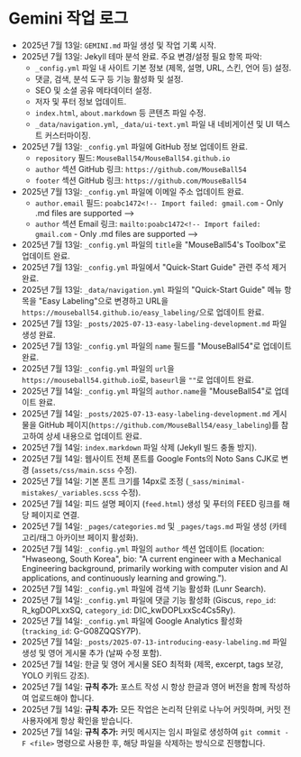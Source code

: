 # Gemini 작업 로그

- 2025년 7월 13일: `GEMINI.md` 파일 생성 및 작업 기록 시작.
- 2025년 7월 13일: Jekyll 테마 분석 완료. 주요 변경/설정 필요 항목 파악:
    - `_config.yml` 파일 내 사이트 기본 정보 (제목, 설명, URL, 스킨, 언어 등) 설정.
    - 댓글, 검색, 분석 도구 등 기능 활성화 및 설정.
    - SEO 및 소셜 공유 메타데이터 설정.
    - 저자 및 푸터 정보 업데이트.
    - `index.html`, `about.markdown` 등 콘텐츠 파일 수정.
    - `_data/navigation.yml`, `_data/ui-text.yml` 파일 내 네비게이션 및 UI 텍스트 커스터마이징.
- 2025년 7월 13일: `_config.yml` 파일에 GitHub 정보 업데이트 완료.
    - `repository` 필드: `MouseBall54/MouseBall54.github.io`
    - `author` 섹션 GitHub 링크: `https://github.com/MouseBall54`
    - `footer` 섹션 GitHub 링크: `https://github.com/MouseBall54`
- 2025년 7월 13일: `_config.yml` 파일에 이메일 주소 업데이트 완료.
    - `author.email` 필드: `poabc1472<!-- Import failed: gmail.com` - Only .md files are supported -->
    - `author` 섹션 Email 링크: `mailto:poabc1472<!-- Import failed: gmail.com` - Only .md files are supported -->
- 2025년 7월 13일: `_config.yml` 파일의 `title`을 "MouseBall54's Toolbox"로 업데이트 완료.
- 2025년 7월 13일: `_config.yml` 파일에서 "Quick-Start Guide" 관련 주석 제거 완료.
- 2025년 7월 13일: `_data/navigation.yml` 파일의 "Quick-Start Guide" 메뉴 항목을 "Easy Labeling"으로 변경하고 URL을 `https://mouseball54.github.io/easy_labeling/`으로 업데이트 완료.
- 2025년 7월 13일: `_posts/2025-07-13-easy-labeling-development.md` 파일 생성 완료.
- 2025년 7월 13일: `_config.yml` 파일의 `name` 필드를 "MouseBall54"로 업데이트 완료.
- 2025년 7월 13일: `_config.yml` 파일의 `url`을 `https://mouseball54.github.io`로, `baseurl`을 `""`로 업데이트 완료.
- 2025년 7월 14일: `_config.yml` 파일의 `author.name`을 "MouseBall54"로 업데이트 완료.
- 2025년 7월 14일: `_posts/2025-07-13-easy-labeling-development.md` 게시물을 GitHub 페이지(`https://github.com/MouseBall54/easy_labeling`)를 참고하여 상세 내용으로 업데이트 완료.
- 2025년 7월 14일: `index.markdown` 파일 삭제 (Jekyll 빌드 충돌 방지).
- 2025년 7월 14일: 웹사이트 전체 폰트를 Google Fonts의 Noto Sans CJK로 변경 (`assets/css/main.scss` 수정).
- 2025년 7월 14일: 기본 폰트 크기를 14px로 조정 (`_sass/minimal-mistakes/_variables.scss` 수정).
- 2025년 7월 14일: 피드 설명 페이지 (`feed.html`) 생성 및 푸터의 FEED 링크를 해당 페이지로 연결.
- 2025년 7월 14일: `_pages/categories.md` 및 `_pages/tags.md` 파일 생성 (카테고리/태그 아카이브 페이지 활성화).
- 2025년 7월 14일: `_config.yml` 파일의 `author` 섹션 업데이트 (location: "Hwaseong, South Korea", bio: "A current engineer with a Mechanical Engineering background, primarily working with computer vision and AI applications, and continuously learning and growing.").
- 2025년 7월 14일: `_config.yml` 파일에 검색 기능 활성화 (Lunr Search).
- 2025년 7월 14일: `_config.yml` 파일에 댓글 기능 활성화 (Giscus, `repo_id`: R_kgDOPLxxSQ, `category_id`: DIC_kwDOPLxxSc4Cs5Ry).
- 2025년 7월 14일: `_config.yml` 파일에 Google Analytics 활성화 (`tracking_id`: G-G08ZQQSY7P).
- 2025년 7월 14일: `_posts/2025-07-13-introducing-easy-labeling.md` 파일 생성 및 영어 게시물 추가 (날짜 수정 포함).
- 2025년 7월 14일: 한글 및 영어 게시물 SEO 최적화 (제목, excerpt, tags 보강, YOLO 키워드 강조).
- 2025년 7월 14일: **규칙 추가:** 포스트 작성 시 항상 한글과 영어 버전을 함께 작성하여 업로드해야 합니다.
- 2025년 7월 14일: **규칙 추가:** 모든 작업은 논리적 단위로 나누어 커밋하며, 커밋 전 사용자에게 항상 확인을 받습니다.
- 2025년 7월 14일: **규칙 추가:** 커밋 메시지는 임시 파일로 생성하여 `git commit -F <file>` 명령으로 사용한 후, 해당 파일을 삭제하는 방식으로 진행합니다.
